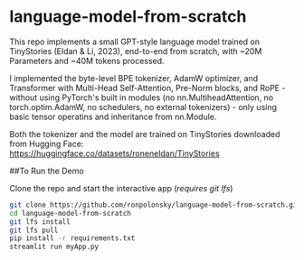 # language-model-from-scratch
This repo implements a small GPT-style language model trained on TinyStories (Eldan & Li, 2023), end-to-end from scratch, with ~20M Parameters and ~40M tokens processed.

I implemented the byte-level BPE tokenizer, AdamW optimizer, and Transformer with Multi-Head Self-Attention, Pre-Norm blocks, and RoPE - without using PyTorch's built in modules (no nn.MultiheadAttention, no torch.optim.AdamW, no schedulers, no external tokenizers) - only using basic tensor operatins and inheritance from nn.Module.

Both the tokenizer and the model are trained on TinyStories downloaded from Hugging Face: https://huggingface.co/datasets/roneneldan/TinyStories


##To Run the Demo

Clone the repo and start the interactive app (_requires git lfs_)

```bash
git clone https://github.com/ronpolonsky/language-model-from-scratch.git
cd language-model-from-scratch
git lfs install
git lfs pull
pip install -r requirements.txt
streamlit run myApp.py

